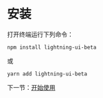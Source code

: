 # 安装

打开终端运行下列命令：

```
npm install lightning-ui-beta
```

或

```
yarn add lightning-ui-beta
```

下一节：[开始使用](#/doc/get-started)